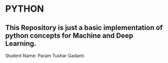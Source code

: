 # PYTHON 

## This Repository is just a basic implementation of python concepts for Machine and Deep Learning.

Student Name: Param Tushar Gadam\
